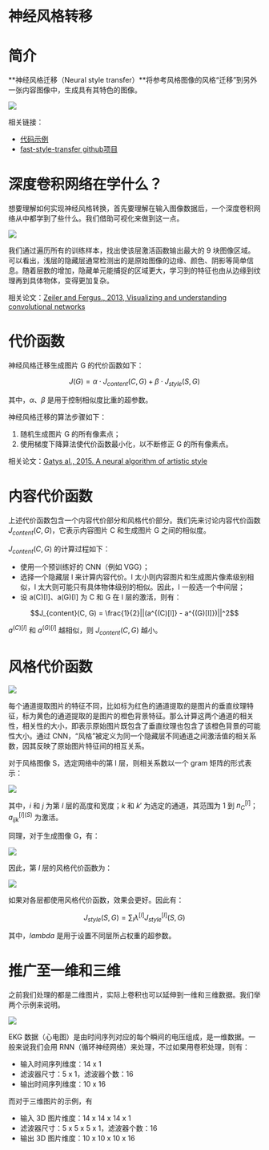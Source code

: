 神经风格转移
===


# 简介

**神经风格迁移（Neural style transfer）**将参考风格图像的风格“迁移”到另外一张内容图像中，生成具有其特色的图像。

![](http://7xvfir.com1.z0.glb.clouddn.com/%E7%A5%9E%E7%BB%8F%E9%A3%8E%E6%A0%BC%E8%BD%AC%E7%A7%BB/Neural-style-transfer.png)

相关链接：
- [代码示例](https://github.com/Wasim37/deeplearning-assignment/tree/master/4%20%E5%8D%B7%E7%A7%AF%E7%A5%9E%E7%BB%8F%E7%BD%91%E7%BB%9C/Week4%20%E7%89%B9%E6%AE%8A%E7%9A%84%E5%BA%94%E7%94%A8/Neural%20Style%20Transfer)
- [fast-style-transfer github项目](https://github.com/Wasim37/fast-style-transfer)


# 深度卷积网络在学什么？

想要理解如何实现神经风格转换，首先要理解在输入图像数据后，一个深度卷积网络从中都学到了些什么。我们借助可视化来做到这一点。

![](http://7xvfir.com1.z0.glb.clouddn.com/%E7%A5%9E%E7%BB%8F%E9%A3%8E%E6%A0%BC%E8%BD%AC%E7%A7%BB/Visualizing-deep-layers.png)

我们通过遍历所有的训练样本，找出使该层激活函数输出最大的 9 块图像区域。可以看出，浅层的隐藏层通常检测出的是原始图像的边缘、颜色、阴影等简单信息。随着层数的增加，隐藏单元能捕捉的区域更大，学习到的特征也由从边缘到纹理再到具体物体，变得更加复杂。

相关论文：[Zeiler and Fergus., 2013, Visualizing and understanding convolutional networks](https://arxiv.org/pdf/1311.2901.pdf)


# 代价函数

神经风格迁移生成图片 G 的代价函数如下：

$$J(G) = \alpha \cdot J_{content}(C, G) + \beta \cdot J_{style}(S, G)$$

其中，$α$、$β$ 是用于控制相似度比重的超参数。

神经风格迁移的算法步骤如下：

1. 随机生成图片 G 的所有像素点；
2. 使用梯度下降算法使代价函数最小化，以不断修正 G 的所有像素点。

相关论文：[Gatys al., 2015. A neural algorithm of artistic style](https://arxiv.org/pdf/1508.06576v2.pdf)


# 内容代价函数

上述代价函数包含一个内容代价部分和风格代价部分。我们先来讨论内容代价函数 $J_{content}(C, G)$，它表示内容图片 C 和生成图片 G 之间的相似度。

$J_{content}(C, G)$ 的计算过程如下：

- 使用一个预训练好的 CNN（例如 VGG）；
- 选择一个隐藏层 l 来计算内容代价。l 太小则内容图片和生成图片像素级别相似，l 太大则可能只有具体物体级别的相似。因此，l 一般选一个中间层；
- 设 a(C)[l]、a(G)[l] 为 C 和 G 在 l 层的激活，则有：

$$J_{content}(C, G) = \frac{1}{2}||(a^{(C)[l]} - a^{(G)[l]})||^2$$

$a^{(C)[l]}$ 和 $a^{(G)[l]}$ 越相似，则 $J_{content}(C, G)$ 越小。


# 风格代价函数

![](http://7xvfir.com1.z0.glb.clouddn.com/%E7%A5%9E%E7%BB%8F%E9%A3%8E%E6%A0%BC%E8%BD%AC%E7%A7%BB/Intuition-about-style-of-an-image.png)

每个通道提取图片的特征不同，比如标为红色的通道提取的是图片的垂直纹理特征，标为黄色的通道提取的是图片的橙色背景特征。那么计算这两个通道的相关性，相关性的大小，即表示原始图片既包含了垂直纹理也包含了该橙色背景的可能性大小。通过 CNN，“风格”被定义为同一个隐藏层不同通道之间激活值的相关系数，因其反映了原始图片特征间的相互关系。

对于风格图像 S，选定网络中的第 l 层，则相关系数以一个 gram 矩阵的形式表示：

![](http://7xvfir.com1.z0.glb.clouddn.com/神经风格转移/20180423210127_1.png)

其中，$i$ 和 $j$ 为第 $l$ 层的高度和宽度；$k$ 和 $k′$ 为选定的通道，其范围为 1 到 $n_C^{[l]}$；$a^{[l](S)}_{ijk}$ 为激活。

同理，对于生成图像 G，有：

![](http://7xvfir.com1.z0.glb.clouddn.com/神经风格转移/20180423210127_2.png)

因此，第 $l$ 层的风格代价函数为：

![](http://7xvfir.com1.z0.glb.clouddn.com/神经风格转移/20180423210127_3.png)

如果对各层都使用风格代价函数，效果会更好。因此有：

$$J_{style}(S, G) = \sum_l \lambda^{[l]} J^{[l]}_{style}(S, G)$$

其中，$lambda$ 是用于设置不同层所占权重的超参数。


# 推广至一维和三维

之前我们处理的都是二维图片，实际上卷积也可以延伸到一维和三维数据。我们举两个示例来说明。

![](http://7xvfir.com1.z0.glb.clouddn.com/%E7%A5%9E%E7%BB%8F%E9%A3%8E%E6%A0%BC%E8%BD%AC%E7%A7%BB/1D-3D-Convolution.png)

EKG 数据（心电图）是由时间序列对应的每个瞬间的电压组成，是一维数据。一般来说我们会用 RNN（循环神经网络）来处理，不过如果用卷积处理，则有：

- 输入时间序列维度：14 x 1
- 滤波器尺寸：5 x 1，滤波器个数：16
- 输出时间序列维度：10 x 16

而对于三维图片的示例，有

- 输入 3D 图片维度：14 x 14 x 14 x 1
- 滤波器尺寸：5 x 5 x 5 x 1，滤波器个数：16
- 输出 3D 图片维度：10 x 10 x 10 x 16